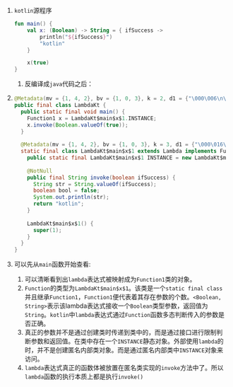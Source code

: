 1. `kotlin`源程序

   ```kotlin
   fun main() {
       val x: (Boolean) -> String = { ifSuccess ->
           println("${ifSuccess}")
           "kotlin"
       }
   
       x(true)
   }
   ```

   1. 反编译成`java`代码之后：

2. ```java
   @Metadata(mv = {1, 4, 2}, bv = {1, 0, 3}, k = 2, d1 = {"\000\006\n\000\n\002\020\002\032\006\020\000\032\0020\001"}, d2 = {"main", ""})
   public final class LambdaKt {
     public static final void main() {
       Function1 x = LambdaKt$main$x$1.INSTANCE;
       x.invoke(Boolean.valueOf(true));
     }
     
     @Metadata(mv = {1, 4, 2}, bv = {1, 0, 3}, k = 3, d1 = {"\000\016\n\000\n\002\020\016\n\000\n\002\020\013\n\000\020\000\032\0020\0012\006\020\002\032\0020\003H\n\006\002\b\004"}, d2 = {"<anonymous>", "", "ifSuccess", "", "invoke"})
     static final class LambdaKt$main$x$1 extends Lambda implements Function1<Boolean, String> {
       public static final LambdaKt$main$x$1 INSTANCE = new LambdaKt$main$x$1();
       
       @NotNull
       public final String invoke(boolean ifSuccess) {
         String str = String.valueOf(ifSuccess);
         boolean bool = false;
         System.out.println(str);
         return "kotlin";
       }
       
       LambdaKt$main$x$1() {
         super(1);
       }
     }
   }
   
   ```

3. 可以先从`main`函数开始查看:

   1. 可以清晰看到出`lambda`表达式被映射成为`Function1`类的对象。
   2. `Function`的类型为`LambdaKt$main$x$1`。该类是一个`static final class`并且继承`Function1`，`Function1`便代表着其存在参数的个数。`<Boolean, String>`表示该lambda表达式接收一个`Boolean`类型参数，返回值为`String`。`kotlin`中`lambda`表达式通过`Function`函数多态判断传入的参数是否正确。
   3. 真正的参数并不是通过创建类时传递到类中的，而是通过接口进行限制判断参数和返回值。在类中存在一个`INSTANCE`静态对象。外部使用`lambda`的时，并不是创建匿名内部类对象。而是通过匿名内部类中`INSTANCE`对象来访问。
   4. `lambda`表达式真正的函数体被放置在匿名类实现的`invoke`方法中了。所以`lambda`函数的执行本质上都是执行`invoke()`

